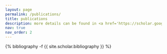 ```yaml
---
layout: page
permalink: /publications/
title: publications
description: more details can be found in <a href='https://scholar.google.com/citations?user=S_wQccsAAAAJ'><font color='#0076df'>my google scholar profile</font></a>.<br>(* indicates equal contribution. ** indicates corresponding author.)
nav: true
nav_order: 2
---
```

<!-- _pages/publications.md -->

<div class="publications">

{% bibliography -f {{ site.scholar.bibliography }} %}

</div>
